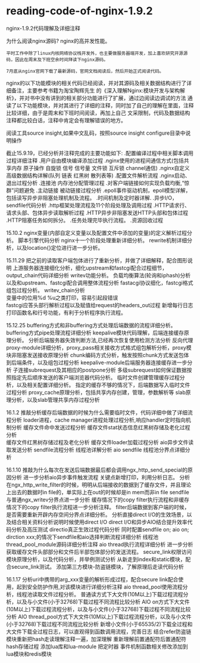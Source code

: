 # reading-code-of-nginx-1.9.2
nginx-1.9.2代码理解及详细注释

为什么阅读nginx源码?
    nginx的高并发性能。
	
	平时工作中除了linux内核网络协议栈开发外，也主要做服务器端开发，加上喜欢研究开源源码，因此在周末及下班空余时间拜读下nginx源码。

	7月底从nginx官网下载了最新源码，官网文档阅读后，然后开始正式阅读代码。

nginx的以下功能模块的相关代码已经阅读，并对其源码及相关数据结构进行了详细备注，主要参考书籍为淘宝陶辉先生
的《深入理解Nginx:模块开发与架构解析》，并对书中没有讲到的相关部分功能进行了扩展，通过边阅读边调试的方法
通读了以下功能模块，并对其进行了详细的注释，同时加了自己的理解在里面，注释比较详细，由于是周末和下班时间阅读，再加上自己
文采限制，代码及数据结构注释都比较白话，注释中肯定会有理解错误的地方。

阅读工具source insight,如果中文乱码，按照source insight configure目录中说明操作

截止15.9.19，已经分析并注释完成的主要功能如下:
	.配置编译过程中相关脚本调用过程详细注释
	.用户自由模块编译添加过程
	.nginx使用的进程间通信方式(包括共享内存 原子操作 自旋锁 信号 信号量 文件锁 互斥锁 channel通信)
	.nginx自定义高级数据结构详解(队列 链表 红黑树 散列表等)
	.配置文件解析流程
	.nginx启动、退出过程分析
	.连接池 内存池分配管理过程
	.对客户端链接如何实现负载均衡,“惊群”问题避免
	.主动链接 被动链接过程分析
	.epoll事件驱动机制，epoll模型详解，包括读写异步非阻塞处理机制及流程。
	.时间机制及定时器详解.
	.异步I/O，sendfile代码分析
	.http框架处理流程及11个阶段处理及调用过程
	.HTTP请求行、请求头部、包体异步读取解析过程
	.HTTP异步非阻塞发送HTTP头部和包体过程
	.HTTP阻塞任务如何拆分。
	.任务处理完毕执行流程。
	.资源回收过程
	

15.10.2
	nginx变量(内部自定义变量以及配置文件中添加的变量)的定义解析过程分析。
	脚本引擎代码分析
	nginx十一个阶段处理重新详细分析。
	rewrite机制详细分析，以及location{}定位进行进一步分析。

15.11.29
	把之前的读取客户端包体进行了重新分析，并做了详细解释，配合图形说明
	上游服务器连接细化分析，细化upstream和fastcgi配合过程细节，
	output_chain代码详细分析 
	writev功能分析。
	负载均衡算法(轮询和iphash)分析以及和upstream、fastcgi配合调用整体流程分析
	fastacgi协议细化，fastcgi格式组包过程分析。 
	writev_chain分析   
	变量中的位用%d %u之类打印，容易引起段错误  
	fastcgi应答头部行解析过程以及赋值给request的headers_out过程
	新增每行日志打印函数名和行号功能，有利于分析程序执行流程。
	
15.12.25
	buffering方式和非buffering方式处理后端数据的流程详细分析。
    buffering方式pipe处理流程详细分析
    keepalive模块代码理解，后端连接缓存原理分析。
    分析后端服务器失效判断方法,已经再次恢复使用检测方法分析
    反向代理proxy-module详细分析，proxy_pass相关接收方式格式组包解析分析，proxy模块非阻塞发送接收原理分析
    chunk编码方式分析，触发按照chunk方式发送包体到后端条件，以及组包过程分析
    keepalive-module后端服务器连接缓存进一步分析
    子连接subrequest及其相应的postpone分析
    多级subrequest如何保证数据按照指定先后顺序发送的客户端浏览器代码分析。
    临时文件创建管理缓存过程分析，以及相关配置详细分析。
    指定的缓存不够的情况下，后端数据写入临时文件过程分析
    proxy_cache原理分析，包括共享内存创建，管理，参数解析等
    slab原理分析，以及slab管理共享内存过程分析
	
16.1.2
	推敲分析缓存后端数据的时候为什么需要临时文件，代码详细中做了详细流程分析
    loader进程，cache manager进程处理过程分析,响应handler定时指向机制分析
    缓存文件命中发送过程分析
    缓存文件stat状态信息红黑树存储及老化过程分析  
    缓存文件红黑树存储过程及老化分析
    缓存文件loader加载过程分析
    aio异步文件读取发送分析
    sendfile流程分析
    线程池详解分析
    aio sendfile 线程池分界点详细分析
	
16.1.10
	推敲为什么每次在发送后端数据最后都会调用ngx_http_send_special的原因分析
    进一步分析aio异步事件触发流程
    关键点新增打印，利用分析日志。
    分析在ngx_http_write_filter的时候，明明从后端接收的数据到了缓存文件，并且理论上出去的数据时in file的，单实际上在out的时候却是in mem而非in file
    sendfile与普通ngx_writev分界点进一步分析
    缓存情况下的copy filter执行流程和非缓存情况下的copy filter执行流程进一步分析注释。
    filter后端数据到客户端的时候，是否需要重新开辟内存空间分界点详细分析。
    分析直接direct I/O的生效场景，以及结合相关资料分析说明时候使用direct I/O
    direct I/O和异步AIO结合提升效率代码分析及高压测试
    directio真正生效过程代码分析
    同时配置sendfile on;  aio on; dirction xxx;的情况下sendfile和aio选择判断流程详细分析
    线程池thread_pool_module源码详细分析注释 
    aio thread执行流程详细分析
    进一步分析获取缓存文件头部部分和文件后半部包体部分的发送流程。
    secure_link权限访问模块原理分析，以及代码分析，并举例测试分析
    从新走到index和static模块，配合secure_link测试。
    添加第三方模块-防盗链模块，了解原理后走读代码分析
	
16.1.17
	分析uri中携带的arg_xxx变量的解析形成过程，配合secure link配合使用，起到安全防护作用,对该模块进行详细分析注释
    aio thread_pool使用流程分析，线程池读取文件过程分析。
    普通读方式下大文件(10M以上)下载过程流程分析，以及与小文件(小于32768)下载过程不同流程比较分析
    AIO on方式下大文件(10M以上)下载过程流程分析，以及与小文件(小于32768)下载过程不同流程比较分析
    AIO thread_pool方式下大文件(10M以上)下载过程流程分析，以及与小文件(小于32768)下载过程不同流程比较分析
    新增小文件(小于65535/2)下载全过程和大文件下载全过程日志，可以直观得到函数调用流程，完善日志
    结合refer防盗链模块重新把hash走读理解注释一遍，加深理解
    重新理解前置通配符后置通配符hash存储过程
    添加lua库和lua-module 把定时器 事件机制函数相关修改添加到lua模块和redis模块

